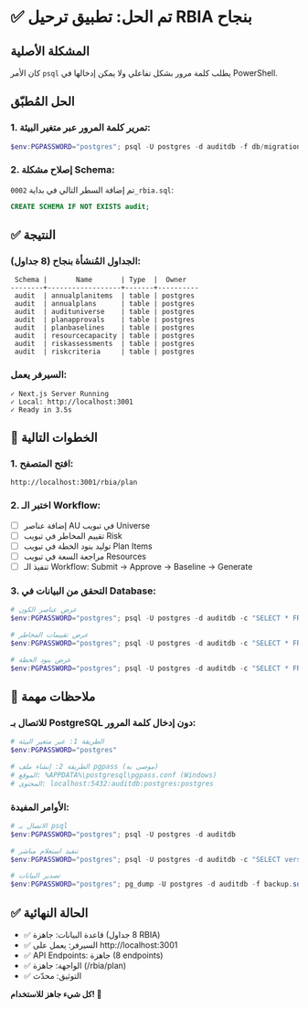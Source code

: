 # ✅ تم الحل: تطبيق ترحيل RBIA بنجاح

## المشكلة الأصلية

كان الأمر `psql` يطلب كلمة مرور بشكل تفاعلي ولا يمكن إدخالها في PowerShell.

## الحل المُطبّق

### 1. تمرير كلمة المرور عبر متغير البيئة:

```powershell
$env:PGPASSWORD="postgres"; psql -U postgres -d auditdb -f db/migrations/0002_rbia.sql
```

### 2. إصلاح مشكلة Schema:

تم إضافة السطر التالي في بداية `0002_rbia.sql`:

```sql
CREATE SCHEMA IF NOT EXISTS audit;
```

## ✅ النتيجة

### الجداول المُنشأة بنجاح (8 جداول):

```
 Schema |       Name       | Type  |  Owner
--------+------------------+-------+----------
 audit  | annualplanitems  | table | postgres
 audit  | annualplans      | table | postgres
 audit  | audituniverse    | table | postgres
 audit  | planapprovals    | table | postgres
 audit  | planbaselines    | table | postgres
 audit  | resourcecapacity | table | postgres
 audit  | riskassessments  | table | postgres
 audit  | riskcriteria     | table | postgres
```

### السيرفر يعمل:

```
✓ Next.js Server Running
✓ Local: http://localhost:3001
✓ Ready in 3.5s
```

## 🚀 الخطوات التالية

### 1. افتح المتصفح:

```
http://localhost:3001/rbia/plan
```

### 2. اختبر الـ Workflow:

- [ ] إضافة عناصر AU في تبويب Universe
- [ ] تقييم المخاطر في تبويب Risk
- [ ] توليد بنود الخطة في تبويب Plan Items
- [ ] مراجعة السعة في تبويب Resources
- [ ] تنفيذ الـ Workflow: Submit → Approve → Baseline → Generate

### 3. التحقق من البيانات في Database:

```powershell
# عرض عناصر الكون
$env:PGPASSWORD="postgres"; psql -U postgres -d auditdb -c "SELECT * FROM audit.audituniverse;"

# عرض تقييمات المخاطر
$env:PGPASSWORD="postgres"; psql -U postgres -d auditdb -c "SELECT * FROM audit.riskassessments;"

# عرض بنود الخطة
$env:PGPASSWORD="postgres"; psql -U postgres -d auditdb -c "SELECT * FROM audit.annualplanitems;"
```

## 📝 ملاحظات مهمة

### للاتصال بـ PostgreSQL دون إدخال كلمة المرور:

```powershell
# الطريقة 1: عبر متغير البيئة
$env:PGPASSWORD="postgres"

# الطريقة 2: إنشاء ملف pgpass (موصى به)
# الموقع: %APPDATA%\postgresql\pgpass.conf (Windows)
# المحتوى: localhost:5432:auditdb:postgres:postgres
```

### الأوامر المفيدة:

```powershell
# الاتصال بـ psql
$env:PGPASSWORD="postgres"; psql -U postgres -d auditdb

# تنفيذ استعلام مباشر
$env:PGPASSWORD="postgres"; psql -U postgres -d auditdb -c "SELECT version();"

# تصدير البيانات
$env:PGPASSWORD="postgres"; pg_dump -U postgres -d auditdb -f backup.sql
```

## ✅ الحالة النهائية

- ✅ قاعدة البيانات: جاهزة (8 جداول RBIA)
- ✅ السيرفر: يعمل على http://localhost:3001
- ✅ API Endpoints: جاهزة (8 endpoints)
- ✅ الواجهة: جاهزة (/rbia/plan)
- ✅ التوثيق: محدّث

**كل شيء جاهز للاستخدام! 🎉**
